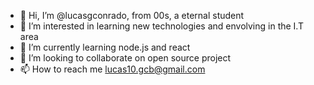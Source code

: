 - 👋 Hi, I’m @lucasgconrado, from 00s, a eternal student
- 👀 I’m interested in learning new technologies and envolving in the I.T area
- 🌱 I’m currently learning node.js and react
- 💞️ I’m looking to collaborate on open source project
- 📫 How to reach me lucas10.gcb@gmail.com

<!---
lucasgconrado/lucasgconrado is a ✨ special ✨ repository because its `README.md` (this file) appears on your GitHub profile.
You can click the Preview link to take a look at your changes.
--->
